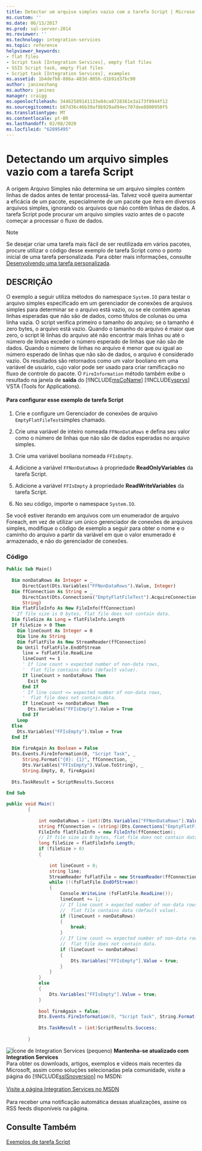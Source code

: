 ```yaml
---
title: Detectar um arquivo simples vazio com a tarefa Script | Microsoft Docs
ms.custom: ''
ms.date: 06/13/2017
ms.prod: sql-server-2014
ms.reviewer: ''
ms.technology: integration-services
ms.topic: reference
helpviewer_keywords:
- flat files
- Script task [Integration Services], empty flat files
- SSIS Script task, empty flat files
- Script task [Integration Services], examples
ms.assetid: 1b4defb8-886a-483d-8056-d1b91d37bc90
author: janinezhang
ms.author: janinez
manager: craigg
ms.openlocfilehash: 34462589141133e04ca8728361e3a173f0944f12
ms.sourcegitcommit: b87d36c46b39af8b929ad94ec707dee8800950f5
ms.translationtype: MT
ms.contentlocale: pt-BR
ms.lasthandoff: 02/08/2020
ms.locfileid: "62895495"
---
```

# <a name="detecting-an-empty-flat-file-with-the-script-task"></a>Detectando um arquivo simples vazio com a tarefa Script
  A origem Arquivo Simples não determina se um arquivo simples contém linhas de dados antes de tentar processá-las. Talvez você queira aumentar a eficácia de um pacote, especialmente de um pacote que itera em diversos arquivos simples, ignorando os arquivos que não contêm linhas de dados. A tarefa Script pode procurar um arquivo simples vazio antes de o pacote começar a processar o fluxo de dados.  
  
> [!NOTE]  
>  Se desejar criar uma tarefa mais fácil de ser reutilizada em vários pacotes, procure utilizar o código desse exemplo de tarefa Script como o ponto inicial de uma tarefa personalizada. Para obter mais informações, consulte [Desenvolvendo uma tarefa personalizada](../extending-packages-custom-objects/task/developing-a-custom-task.md).  
  
## <a name="description"></a>DESCRIÇÃO  
 O exemplo a seguir utiliza métodos do namespace `System.IO` para testar o arquivo simples especificado em um gerenciador de conexões de arquivos simples para determinar se o arquivo está vazio, ou se ele contém apenas linhas esperadas que não são de dados, como títulos de colunas ou uma linha vazia. O script verifica primeiro o tamanho do arquivo; se o tamanho é zero bytes, o arquivo está vazio. Quando o tamanho do arquivo é maior que zero, o script lê linhas do arquivo até não encontrar mais linhas ou até o número de linhas exceder o número esperado de linhas que não são de dados. Quando o número de linhas no arquivo é menor que ou igual ao número esperado de linhas que não são de dados, o arquivo é considerado vazio. Os resultados são retornados como um valor booliano em uma variável de usuário, cujo valor pode ser usado para criar ramificação no fluxo de controle do pacote. O `FireInformation` método também exibe o resultado na janela de **saída** do [!INCLUDE[msCoName](../../includes/msconame-md.md)] [!INCLUDE[vsprvs](../../includes/vsprvs-md.md)] VSTA (Tools for Applications).  
  
#### <a name="to-configure-this-script-task-example"></a>Para configurar esse exemplo de tarefa Script  
  
1.  Crie e configure um Gerenciador de conexões de arquivo `EmptyFlatFileTest`simples chamado.  
  
2.  Crie uma variável de inteiro nomeada `FFNonDataRows` e defina seu valor como o número de linhas que não são de dados esperadas no arquivo simples.  
  
3.  Crie uma variável booliana nomeada `FFIsEmpty`.  
  
4.  Adicione a variável `FFNonDataRows` à propriedade **ReadOnlyVariables** da tarefa Script.  
  
5.  Adicione a variável `FFIsEmpty` à propriedade **ReadWriteVariables** da tarefa Script.  
  
6.  No seu código, importe o namespace `System.IO`.  
  
 Se você estiver iterando em arquivos com um enumerador de arquivo Foreach, em vez de utilizar um único gerenciador de conexões de arquivos simples, modifique o código de exemplo a seguir para obter o nome e o caminho do arquivo a partir da variável em que o valor enumerado é armazenado, e não do gerenciador de conexões.  
  
### <a name="code"></a>Código  
  
```vb  
Public Sub Main()  
  
  Dim nonDataRows As Integer = _  
      DirectCast(Dts.Variables("FFNonDataRows").Value, Integer)  
  Dim ffConnection As String = _  
      DirectCast(Dts.Connections("EmptyFlatFileTest").AcquireConnection(Nothing), _  
      String)  
  Dim flatFileInfo As New FileInfo(ffConnection)  
  ' If file size is 0 bytes, flat file does not contain data.  
  Dim fileSize As Long = flatFileInfo.Length  
  If fileSize > 0 Then  
    Dim lineCount As Integer = 0  
    Dim line As String  
    Dim fsFlatFile As New StreamReader(ffConnection)  
    Do Until fsFlatFile.EndOfStream  
      line = fsFlatFile.ReadLine  
      lineCount += 1  
      ' If line count > expected number of non-data rows,  
      '  flat file contains data (default value).  
      If lineCount > nonDataRows Then  
        Exit Do  
      End If  
      ' If line count <= expected number of non-data rows,  
      '  flat file does not contain data.  
      If lineCount <= nonDataRows Then  
        Dts.Variables("FFIsEmpty").Value = True  
      End If  
    Loop  
  Else  
    Dts.Variables("FFIsEmpty").Value = True  
  End If  
  
  Dim fireAgain As Boolean = False  
  Dts.Events.FireInformation(0, "Script Task", _  
      String.Format("{0}: {1}", ffConnection, _  
      Dts.Variables("FFIsEmpty").Value.ToString), _  
      String.Empty, 0, fireAgain)  
  
  Dts.TaskResult = ScriptResults.Success  
  
End Sub  
```  
  
```csharp  
public void Main()  
        {  
  
            int nonDataRows = (int)(Dts.Variables["FFNonDataRows"].Value);  
            string ffConnection = (string)(Dts.Connections["EmptyFlatFileTest"].AcquireConnection(null) as String);  
            FileInfo flatFileInfo = new FileInfo(ffConnection);  
            // If file size is 0 bytes, flat file does not contain data.  
            long fileSize = flatFileInfo.Length;  
            if (fileSize > 0)  
            {  
  
                int lineCount = 0;  
                string line;  
                StreamReader fsFlatFile = new StreamReader(ffConnection);  
                while (!(fsFlatFile.EndOfStream))  
                {  
                    Console.WriteLine (fsFlatFile.ReadLine());  
                    lineCount += 1;  
                    // If line count > expected number of non-data rows,  
                    //  flat file contains data (default value).  
                    if (lineCount > nonDataRows)  
                    {  
                        break;  
                    }  
                    // If line count <= expected number of non-data rows,  
                    //  flat file does not contain data.  
                    if (lineCount <= nonDataRows)  
                    {  
                        Dts.Variables["FFIsEmpty"].Value = true;  
                    }  
                }  
            }  
            else  
            {  
                Dts.Variables["FFIsEmpty"].Value = true;  
            }  
  
            bool fireAgain = false;  
            Dts.Events.FireInformation(0, "Script Task", String.Format("{0}: {1}", ffConnection, Dts.Variables["FFIsEmpty"].Value), String.Empty, 0, ref fireAgain);  
  
            Dts.TaskResult = (int)ScriptResults.Success;  
  
        }  
```  
  
![Ícone de Integration Services (pequeno)](../media/dts-16.gif "Ícone do Integration Services (pequeno)")  **Mantenha-se atualizado com Integration Services**<br /> Para obter os downloads, artigos, exemplos e vídeos mais recentes da Microsoft, assim como soluções selecionadas pela comunidade, visite a página do [!INCLUDE[ssISnoversion](../../includes/ssisnoversion-md.md)] no MSDN:<br /><br /> [Visite a página Integration Services no MSDN](https://go.microsoft.com/fwlink/?LinkId=136655)<br /><br /> Para receber uma notificação automática dessas atualizações, assine os RSS feeds disponíveis na página.  
  
## <a name="see-also"></a>Consulte Também  
 [Exemplos de tarefa Script](../extending-packages-scripting-task-examples/script-task-examples.md)  
  
  
